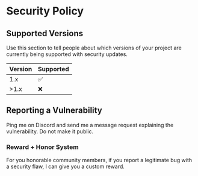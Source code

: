 # Security Policy

## Supported Versions

Use this section to tell people about which versions of your project are
currently being supported with security updates.

| Version | Supported          |
| ------- | ------------------ |
| 1.x   | :white_check_mark: |
| >1.x | :x:                  |

## Reporting a Vulnerability

Ping me on Discord and send me a message request explaining the vulnerability. Do not make it public. 

### Reward + Honor System
For you honorable community members, if you report a legitimate bug with a security flaw, I can give you a custom reward. 
